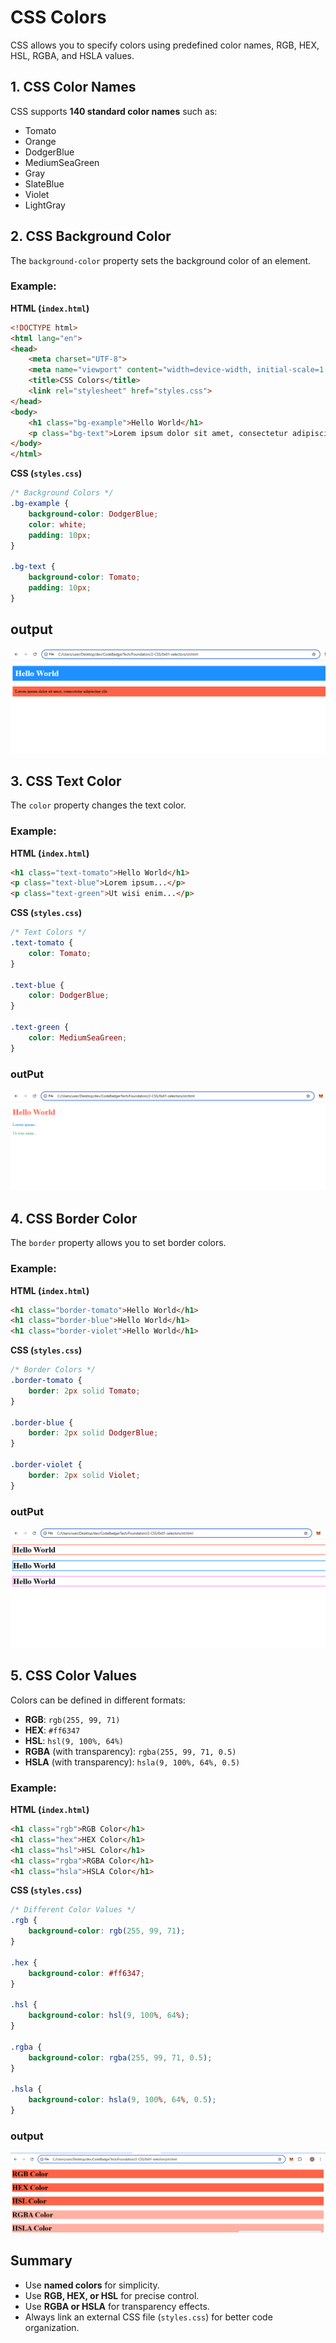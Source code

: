 # CSS Colors

CSS allows you to specify colors using predefined color names, RGB, HEX, HSL, RGBA, and HSLA values.

## 1. CSS Color Names
CSS supports **140 standard color names** such as:
- Tomato
- Orange
- DodgerBlue
- MediumSeaGreen
- Gray
- SlateBlue
- Violet
- LightGray

## 2. CSS Background Color
The `background-color` property sets the background color of an element.

### Example:
**HTML (`index.html`)**
```html
<!DOCTYPE html>
<html lang="en">
<head>
    <meta charset="UTF-8">
    <meta name="viewport" content="width=device-width, initial-scale=1.0">
    <title>CSS Colors</title>
    <link rel="stylesheet" href="styles.css">
</head>
<body>
    <h1 class="bg-example">Hello World</h1>
    <p class="bg-text">Lorem ipsum dolor sit amet, consectetur adipiscing elit.</p>
</body>
</html>
```

**CSS (`styles.css`)**
```css
/* Background Colors */
.bg-example {
    background-color: DodgerBlue;
    color: white;
    padding: 10px;
}

.bg-text {
    background-color: Tomato;
    padding: 10px;
}
```

## output
![alt text](images/image.png)

## 3. CSS Text Color
The `color` property changes the text color.

### Example:
**HTML (`index.html`)**
```html
<h1 class="text-tomato">Hello World</h1>
<p class="text-blue">Lorem ipsum...</p>
<p class="text-green">Ut wisi enim...</p>
```

**CSS (`styles.css`)**
```css
/* Text Colors */
.text-tomato {
    color: Tomato;
}

.text-blue {
    color: DodgerBlue;
}

.text-green {
    color: MediumSeaGreen;
}
```
### outPut
![alt text](./images/image2.png)

## 4. CSS Border Color
The `border` property allows you to set border colors.

### Example:
**HTML (`index.html`)**
```html
<h1 class="border-tomato">Hello World</h1>
<h1 class="border-blue">Hello World</h1>
<h1 class="border-violet">Hello World</h1>
```

**CSS (`styles.css`)**
```css
/* Border Colors */
.border-tomato {
    border: 2px solid Tomato;
}

.border-blue {
    border: 2px solid DodgerBlue;
}

.border-violet {
    border: 2px solid Violet;
}
```

### outPut
![alt text](./images/image3.png)

## 5. CSS Color Values
Colors can be defined in different formats:
- **RGB**: `rgb(255, 99, 71)`
- **HEX**: `#ff6347`
- **HSL**: `hsl(9, 100%, 64%)`
- **RGBA** (with transparency): `rgba(255, 99, 71, 0.5)`
- **HSLA** (with transparency): `hsla(9, 100%, 64%, 0.5)`

### Example:
**HTML (`index.html`)**
```html
<h1 class="rgb">RGB Color</h1>
<h1 class="hex">HEX Color</h1>
<h1 class="hsl">HSL Color</h1>
<h1 class="rgba">RGBA Color</h1>
<h1 class="hsla">HSLA Color</h1>
```

**CSS (`styles.css`)**
```css
/* Different Color Values */
.rgb {
    background-color: rgb(255, 99, 71);
}

.hex {
    background-color: #ff6347;
}

.hsl {
    background-color: hsl(9, 100%, 64%);
}

.rgba {
    background-color: rgba(255, 99, 71, 0.5);
}

.hsla {
    background-color: hsla(9, 100%, 64%, 0.5);
}
```

### output
![alt text](./images/image4.png)

## Summary
- Use **named colors** for simplicity.
- Use **RGB, HEX, or HSL** for precise control.
- Use **RGBA or HSLA** for transparency effects.
- Always link an external CSS file (`styles.css`) for better code organization.